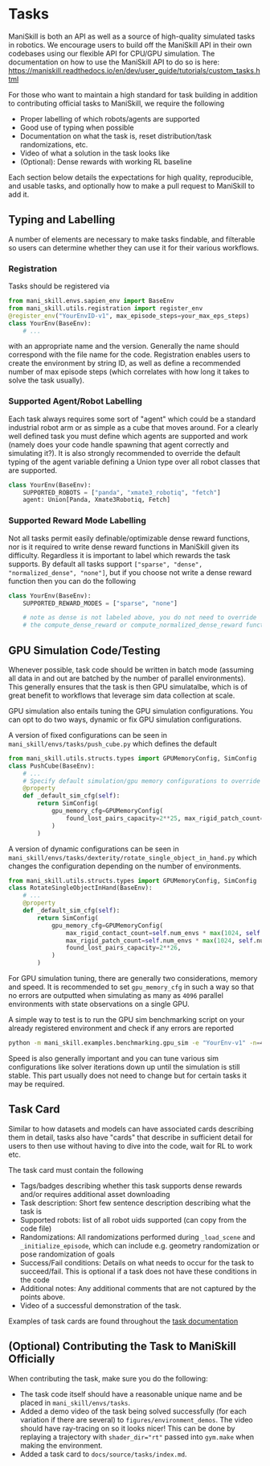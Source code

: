 # Tasks

ManiSkill is both an API as well as a source of high-quality simulated tasks in robotics. We encourage users to build off the ManiSkill API in their own codebases using our flexible API for CPU/GPU simulation. The documentation on how to use the ManiSkill API to do so is here: https://maniskill.readthedocs.io/en/dev/user_guide/tutorials/custom_tasks.html

For those who want to maintain a high standard for task building in addition to contributing official tasks to ManiSkill, we require the following
- Proper labelling of which robots/agents are supported
- Good use of typing when possible
- Documentation on what the task is, reset distribution/task randomizations, etc. 
- Video of what a solution in the task looks like
- (Optional): Dense rewards with working RL baseline

Each section below details the expectations for high quality, reproducible, and usable tasks, and optionally how to make a pull request to ManiSkill to add it.


## Typing and Labelling

A number of elements are necessary to make tasks findable, and filterable so users can determine whether they can use it for their various workflows.

### Registration

Tasks should be registered via

```python
from mani_skill.envs.sapien_env import BaseEnv
from mani_skill.utils.registration import register_env
@register_env("YourEnvID-v1", max_episode_steps=your_max_eps_steps)
class YourEnv(BaseEnv):
    # ...
```

with an appropriate name and the version. Generally the name should correspond with the file name for the code. Registration enables users to create the environment by string ID, as well as define a recommended number of max episode steps (which correlates with how long it takes to solve the task usually).

### Supported Agent/Robot Labelling

Each task always requires some sort of "agent" which could be a standard industrial robot arm or as simple as a cube that moves around. For a clearly well defined task you must define which agents are supported and work (namely does your code handle spawning that agent correctly and simulating it?). It is also strongly recommended to override the default typing of the agent variable defining a Union type over all robot classes that are supported.

```python
class YourEnv(BaseEnv):
    SUPPORTED_ROBOTS = ["panda", "xmate3_robotiq", "fetch"]
    agent: Union[Panda, Xmate3Robotiq, Fetch]
```

### Supported Reward Mode Labelling

Not all tasks permit easily definable/optimizable dense reward functions, nor is it required to write dense reward functions in ManiSkill given its difficulty. Regardless it is important to label which rewards the task supports. By default all tasks support `["sparse", "dense", "normalized_dense", "none"]`, but if you choose not write a dense reward function then you can do the following

```python
class YourEnv(BaseEnv):
    SUPPORTED_REWARD_MODES = ["sparse", "none"]

    # note as dense is not labeled above, you do not need to override 
    # the compute_dense_reward or compute_normalized_dense_reward functions
```

## GPU Simulation Code/Testing

Whenever possible, task code should be written in batch mode (assuming all data in and out are batched by the number of parallel environments). This generally ensures that the task is then GPU simulatalbe, which is of great benefit to workflows that leverage sim data collection at scale.

GPU simulation also entails tuning the GPU simulation configurations. You can opt to do two ways, dynamic or fix GPU simulation configurations.

A version of fixed configurations can be seen in `mani_skill/envs/tasks/push_cube.py` which defines the default

```python
from mani_skill.utils.structs.types import GPUMemoryConfig, SimConfig
class PushCube(BaseEnv):
    # ...
    # Specify default simulation/gpu memory configurations to override any default values
    @property
    def _default_sim_cfg(self):
        return SimConfig(
            gpu_memory_cfg=GPUMemoryConfig(
                found_lost_pairs_capacity=2**25, max_rigid_patch_count=2**18
            )
        )
```

A version of dynamic configurations can be seen in `mani_skill/envs/tasks/dexterity/rotate_single_object_in_hand.py` which changes the configuration depending on the number of environments.

```python
from mani_skill.utils.structs.types import GPUMemoryConfig, SimConfig
class RotateSingleObjectInHand(BaseEnv):
    # ...
    @property
    def _default_sim_cfg(self):
        return SimConfig(
            gpu_memory_cfg=GPUMemoryConfig(
                max_rigid_contact_count=self.num_envs * max(1024, self.num_envs) * 8,
                max_rigid_patch_count=self.num_envs * max(1024, self.num_envs) * 2,
                found_lost_pairs_capacity=2**26,
            )
        )
```

For GPU simulation tuning, there are generally two considerations, memory and speed. It is recommended to set `gpu_memory_cfg` in such a way so that no errors are outputted when simulating as many as `4096` parallel environments with state observations on a single GPU. 

A simple way to test is to run the GPU sim benchmarking script on your already registered environment and check if any errors are reported

```bash
python -m mani_skill.examples.benchmarking.gpu_sim -e "YourEnv-v1" -n=4096 -o=state
```

Speed is also generally important and you can tune various sim configurations like solver iterations down up until the simulation is still stable. This part usually does not need to change but for certain tasks it may be required.

<!-- TODO
## Task Writing Semantics

While not strictly necessary, there are a few programming semantics/patterns to be aware of in order to make task code easier to write as well as being more readable. -->

## Task Card

Similar to how datasets and models can have associated cards describing them in detail, tasks also have "cards" that describe in sufficient detail for users to then use without having to dive into the code, wait for RL to work etc.

The task card must contain the following
- Tags/badges describing whether this task supports dense rewards and/or requires additional asset downloading
- Task description: Short few sentence description describing what the task is
- Supported robots: list of all robot uids supported (can copy from the code file)
- Randomizations: All randomizations performed during `_load_scene` and `_initialize_episode`, which can include e.g. geometry randomization or pose randomization of goals
- Success/Fail conditions: Details on what needs to occur for the task to succeed/fail. This is optional if a task does not have these conditions in the code
- Additional notes: Any additional comments that are not captured by the points above.
- Video of a successful demonstration of the task.

Examples of task cards are found throughout the [task documentation](../tasks/index.md)

## (Optional) Contributing the Task to ManiSkill Officially

When contributing the task, make sure you do the following:

- The task code itself should have a reasonable unique name and be placed in `mani_skill/envs/tasks`.
- Added a demo video of the task being solved successfully (for each variation if there are several) to `figures/environment_demos`. The video should have ray-tracing on so it looks nicer! This can be done by replaying a trajectory with `shader_dir="rt"` passed into `gym.make` when making the environment.
- Added a task card to `docs/source/tasks/index.md`.